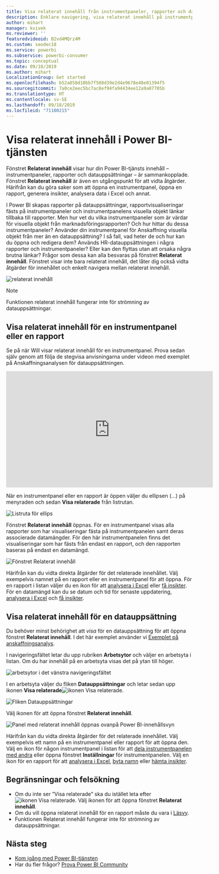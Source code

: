 ```yaml
---
title: Visa relaterat innehåll från instrumentpaneler, rapporter och datauppsättningar
description: Enklare navigering, visa relaterat innehåll på instrumentpaneler, rapporter och datauppsättningar
author: mihart
manager: kvivek
ms.reviewer: ''
featuredvideoid: B2vd4MQrz4M
ms.custom: seodec18
ms.service: powerbi
ms.subservice: powerbi-consumer
ms.topic: conceptual
ms.date: 09/18/2019
ms.author: mihart
LocalizationGroup: Get started
ms.openlocfilehash: b52a858d10bb7f508d39e2d4e9678e48e01394f5
ms.sourcegitcommit: 7a0ce2eec5bc7ac8ef94fa94434ee12a9a07705b
ms.translationtype: HT
ms.contentlocale: sv-SE
ms.lasthandoff: 09/18/2019
ms.locfileid: "71100215"
---
```

# <a name="view-related-content-in-the-power-bi-service"></a>Visa relaterat innehåll i Power BI-tjänsten
Fönstret **Relaterat innehåll** visar hur din Power BI-tjänsts innehåll – instrumentpaneler, rapporter och datauppsättningar – är sammankopplade. Fönstret **Relaterat innehåll** är även en utgångspunkt för att vidta åtgärder. Härifrån kan du göra saker som att öppna en instrumentpanel, öppna en rapport, generera insikter, analysera data i Excel och annat.  

I Power BI skapas rapporter på datauppsättningar, rapportvisualiseringar fästs på instrumentpaneler och instrumentpanelens visuella objekt länkar tillbaka till rapporter. Men hur vet du vilka instrumentpaneler som är värdar för visuella objekt från marknadsföringsrapporten? Och hur hittar du dessa instrumentpaneler? Använder din instrumentpanel för Anskaffning visuella objekt från mer än en datauppsättning? I så fall, vad heter de och hur kan du öppna och redigera dem? Används HR-datauppsättningen i några rapporter och instrumentpaneler? Eller kan den flyttas utan att orsaka några brutna länkar? Frågor som dessa kan alla besvaras på fönstret **Relaterat innehåll**.  Fönstret visar inte bara relaterat innehåll, det låter dig också vidta åtgärder för innehållet och enkelt navigera mellan relaterat innehåll.

![relaterat innehåll](./media/end-user-related/power-bi-list.png)

> [!NOTE]
> Funktionen relaterat innehåll fungerar inte för strömning av datauppsättningar.
> 
> 

## <a name="view-related-content-for-a-dashboard-or-report"></a>Visa relaterat innehåll för en instrumentpanel eller en rapport
Se på när Will visar relaterat innehåll för en instrumentpanel. Prova sedan själv genom att följa de stegvisa anvisningarna under videon med exemplet på Anskaffningsanalysen för datauppsättningen.

<iframe width="560" height="315" src="https://www.youtube.com/embed/B2vd4MQrz4M#t=3m05s" frameborder="0" allowfullscreen></iframe>

När en instrumentpanel eller en rapport är öppen väljer du ellipsen (…) på menyraden och sedan **Visa relaterade** från listrutan.

![Listruta för ellips](./media/end-user-related/power-bi-dropdown.png)

Fönstret **Relaterat innehåll** öppnas. För en instrumentpanel visas alla rapporter som har visualiseringar fästa på instrumentpanelen samt deras associerade datamängder. För den här instrumentpanelen finns det visualiseringar som har fästs från endast en rapport, och den rapporten baseras på endast en datamängd. 

![Fönstret Relaterat innehåll](./media/end-user-related/power-bi-view-related-dashboard.png)

Härifrån kan du vidta direkta åtgärder för det relaterade innehållet.  Välj exempelvis namnet på en rapport eller en instrumentpanel för att öppna.  För en rapport i listan väljer du en ikon för att [analysera i Excel](../service-analyze-in-excel.md) eller [få insikter](end-user-insights.md). För en datamängd kan du se datum och tid för senaste uppdatering, [analysera i Excel](../service-analyze-in-excel.md) och [få insikter](end-user-insights.md).  



## <a name="view-related-content-for-a-dataset"></a>Visa relaterat innehåll för en datauppsättning
Du behöver minst behörighet att *visa* för en datauppsättning för att öppna fönstret **Relaterat innehåll**. I det här exemplet använder vi [Exemplet på anskaffningsanalys](../sample-procurement.md).

I navigeringsfältet letar du upp rubriken **Arbetsytor** och väljer en arbetsyta i listan. Om du har innehåll på en arbetsyta visas det på ytan till höger. 

![arbetsytor i det vänstra navigeringsfältet](./media/end-user-related/power-bi-workspace.png)


I en arbetsyta väljer du fliken **Datauppsättningar** och letar sedan upp ikonen **Visa relaterade**![ikonen Visa relaterade](./media/end-user-related/power-bi-view-related-icon-new.png).

![Fliken Datauppsättningar](./media/end-user-related/power-bi-related-dataset.png)

Välj ikonen för att öppna fönstret **Relaterat innehåll**.

![Panel med relaterat innehåll öppnas ovanpå Power BI-innehållsvyn](media/end-user-related/power-bi-dataset.png)

Härifrån kan du vidta direkta åtgärder för det relaterade innehållet. Välj exempelvis ett namn på en instrumentpanel eller rapport för att öppna den.  Välj en ikon för någon instrumentpanel i listan för att [dela instrumentpanelen med andra](../service-share-dashboards.md) eller öppna fönstret **Inställningar** för instrumentpanelen. Välj en ikon för en rapport för att [analysera i Excel](../service-analyze-in-excel.md), [byta namn](../service-rename.md) eller [hämta insikter](end-user-insights.md).  

## <a name="limitations-and-troubleshooting"></a>Begränsningar och felsökning
* Om du inte ser ”Visa relaterade” ska du istället leta efter ![ikonen Visa relaterade](./media/end-user-related/power-bi-view-related-icon-new.png). Välj ikonen för att öppna fönstret **Relaterat innehåll**.
* Om du vill öppna relaterat innehåll för en rapport måste du vara i [Läsvy](end-user-reading-view.md).
* Funktionen Relaterat innehåll fungerar inte för strömning av datauppsättningar.

## <a name="next-steps"></a>Nästa steg
* [Kom igång med Power BI-tjänsten](../service-get-started.md)
* Har du fler frågor? [Prova Power BI Community](http://community.powerbi.com/)

